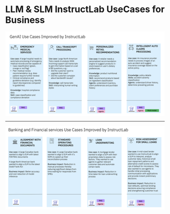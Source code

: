 # LLM & SLM InstructLab UseCases for Business


![LLM & SLM InstructLab UseCases for Business](graphics/UC1.png)

---

![LLM & SLM InstructLab UseCases for Business](graphics/UC2.png)